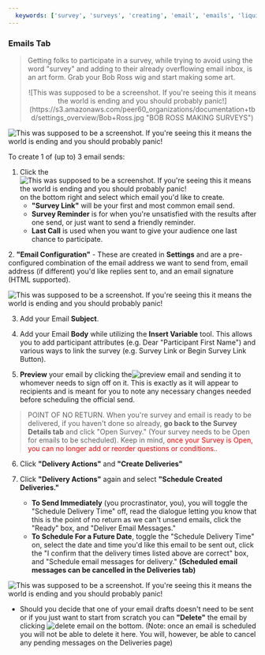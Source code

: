 ```yaml
---
  keywords: ['survey', 'surveys', 'creating', 'email', 'emails', 'liquid', 'survey link', 'heads up', 'survey link', 'reminder', 'last call', 'sending']
---
```


### Emails Tab
>Getting folks to participate in a survey, while trying to avoid using the word "survey" and adding to their already overflowing email inbox, is an art form. Grab your Bob Ross wig and start making some art. 
> <center>![This was supposed to be a screenshot. If you're seeing this it means the world is ending and you should probably panic!](https://s3.amazonaws.com/peer60_organizations/documentation+tbd/settings_overview/Bob+Ross.jpg "BOB ROSS MAKING SURVEYS")</center> 


![This was supposed to be a screenshot. If you're seeing this it means the world is ending and you should probably panic!](https://s3.amazonaws.com/peer60_organizations/documentation+tbd/survey_emails/1+emails+page+with+one+email+scheduled.png)

To create 1 of (up to) 3 email sends:

1. Click the ![This was supposed to be a screenshot. If you're seeing this it means the world is ending and you should probably panic!](https://s3.amazonaws.com/peer60_organizations/documentation+tbd/Icons/add+email+icon.png "add email") on the bottom right and select which email you'd like to create.
	* **"Survey Link"** will be your first and most common email send.
	* **Survey Reminder** is for when you're unsatisfied with the results after one send, or just want to send a friendly reminder.
	* **Last Call** is used when you want to give your audience one last chance to participate.

<a id="email_configuration"></a>
2. **"Email Configuration"** - These are created in **Settings** and are a pre-configured combination of the email address we want to send from, email address (if different) you'd like replies sent to, and an email signature (HTML supported).
	
![This was supposed to be a screenshot. If you're seeing this it means the world is ending and you should probably panic!](https://s3.amazonaws.com/peer60_organizations/documentation+tbd/survey_emails/2+email+creation+page+updated.png)

3. Add your Email **Subject**.

4. Add your Email **Body** while utilizing the **Insert Variable** tool. This allows you to add participant attributes (e.g. Dear "Participant First Name") and various ways to link the survey (e.g. Survey Link or Begin Survey Link Button).

5. **Preview** your email by clicking the![](https://s3.amazonaws.com/peer60_organizations/documentation+tbd/Icons/preview+email.png "preview email") and sending it to whomever needs to sign off on it. This is exactly as it will appear to recipients and is meant for you to note any necessary changes needed before scheduling the official send. 
   
 >POINT OF NO RETURN. When you're survey and email is ready to be delivered, if you haven't done so already, **go back to the Survey Details tab** and click "Open Survey." (Your survey needs to be Open for emails to be scheduled). Keep in mind, <span style="color:red">once your Survey is Open, you can no longer add or reorder questions or conditions.</span>.    
   
6. Click **"Delivery Actions"** and **"Create Deliveries"**

7. Click **"Delivery Actions"** again and select **"Schedule Created Deliveries."**
	* **To Send Immediately** (you procrastinator, you), you will toggle the "Schedule Delivery Time" off, read the dialogue letting you know that this is the point of no return as we can't unsend emails, click the "Ready" box, and "Deliver Email Messages."
	* **To Schedule For a Future Date**, toggle the "Schedule Delivery Time" on, select the date and time you'd like this email to be sent out, click the "I confirm that the delivery times listed above are correct" box, and "Schedule email messages for delivery." **(Scheduled email messages can be cancelled in the Deliveries tab)**


![This was supposed to be a screenshot. If you're seeing this it means the world is ending and you should probably panic!](https://s3.amazonaws.com/peer60_organizations/documentation+tbd/build+email.gif "This will be a gif of the above emailing process. WE WILL NEED A NEW GIF WITH TREVOR'S IMPROVEMENTS WHERE THINGS STAY PUT")

*  Should you decide that one of your email drafts doesn't need to be sent or if you just want to start from scratch you can **"Delete"** the email by clicking ![](https://s3.amazonaws.com/peer60_organizations/documentation+tbd/Icons/delete+email.png "delete email") on the bottom. (Note: once an email is scheduled you will not be able to delete it here. You will, however, be able to cancel any pending messages on the Deliveries page)
